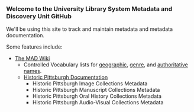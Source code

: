 ### Welcome to the University Library System Metadata and Discovery Unit GitHub

We'll be using this site to track and maintain metadata and metadata documentation.

Some features include:
- [The MAD Wiki](https://github.com/uls-mad/islandora_metadata/wiki)
	- Controlled Vocabulary lists for [geographic](https://github.com/uls-mad/islandora_metadata/wiki/geographic-headings), [genre](https://github.com/uls-mad/islandora_metadata/wiki/Genre-Terms-for-Historic-Pittsburgh-Digital-Objects), and [authoritative names](https://github.com/uls-mad/islandora_metadata/wiki/name-authorities).
	- [Historic Pittsburgh Documentation](https://github.com/uls-mad/islandora_metadata/wiki/Digital-Collections-Metadata-Documentation)
		- Historic Pittsburgh Image Collections Metadata
		- Historic Pittsburgh Manuscript Collections Metadata
		- Historic Pittsburgh Oral History Collections Metadata
		- Historic Pittsburgh Audio-Visual Collections Metadata
